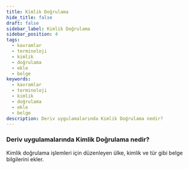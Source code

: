 ```yaml
---
title: Kimlik Doğrulama
hide_title: false
draft: false
sidebar_label: Kimlik Doğrulama
sidebar_position: 4
tags:
  - kavramlar
  - terminoloji
  - kimlik
  - doğrulama
  - ekle
  - belge
keywords:
  - kavramlar
  - terminoloji
  - kimlik
  - doğrulama
  - ekle
  - belge
description: Deriv uygulamalarında Kimlik Doğrulama nedir?
---
```


### Deriv uygulamalarında Kimlik Doğrulama nedir?

Kimlik doğrulama işlemleri için düzenleyen ülke, kimlik ve tür gibi belge bilgilerini ekler.
